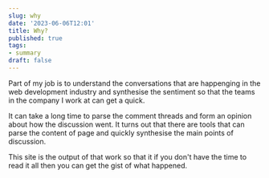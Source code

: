 ```yaml
---
slug: why
date: '2023-06-06T12:01'
title: Why?
published: true
tags:
- summary
draft: false
---
```


Part of my job is to understand the conversations that are happenging in the web 
development industry and synthesise the sentiment so that the teams in the company 
I work at can get a quick.

It can take a long time to parse the comment threads and form an opinion about how 
the discussion went. It turns out that there are tools that can parse the content of 
page and quickly synthesise the main points of discussion.

This site is the output of that work so that it if you don't have the time to read it
all then you can get the gist of what happened.